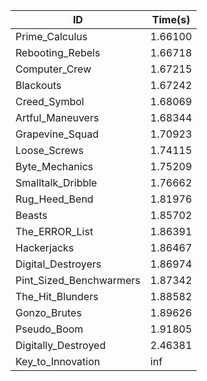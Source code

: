 |ID|Time(s)|
|-|-|
|Prime_Calculus|1.66100|
|Rebooting_Rebels|1.66718|
|Computer_Crew|1.67215|
|Blackouts|1.67242|
|Creed_Symbol|1.68069|
|Artful_Maneuvers|1.68344|
|Grapevine_Squad|1.70923|
|Loose_Screws|1.74115|
|Byte_Mechanics|1.75209|
|Smalltalk_Dribble|1.76662|
|Rug_Heed_Bend|1.81976|
|Beasts|1.85702|
|The_ERROR_List|1.86391|
|Hackerjacks|1.86467|
|Digital_Destroyers|1.86974|
|Pint_Sized_Benchwarmers|1.87342|
|The_Hit_Blunders|1.88582|
|Gonzo_Brutes|1.89626|
|Pseudo_Boom|1.91805|
|Digitally_Destroyed|2.46381|
|Key_to_Innovation|inf|
